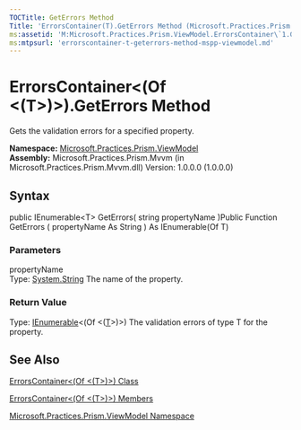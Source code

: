 ```yaml
---
TOCTitle: GetErrors Method
Title: 'ErrorsContainer(T).GetErrors Method (Microsoft.Practices.Prism.ViewModel)'
ms:assetid: 'M:Microsoft.Practices.Prism.ViewModel.ErrorsContainer\`1.GetErrors(System.String)'
ms:mtpsurl: 'errorscontainer-t-geterrors-method-mspp-viewmodel.md'
---
```


# ErrorsContainer&lt;(Of &lt;(T&gt;)&gt;).GetErrors Method

Gets the validation errors for a specified property.

**Namespace:** [Microsoft.Practices.Prism.ViewModel](https://msdn.microsoft.com/library/microsoft.practices.prism.viewmodel)
**Assembly:** Microsoft.Practices.Prism.Mvvm (in Microsoft.Practices.Prism.Mvvm.dll) Version: 1.0.0.0 (1.0.0.0)

## Syntax
public IEnumerable&lt;T&gt; GetErrors( string propertyName )Public Function GetErrors ( propertyName As String ) As IEnumerable(Of T)

### Parameters

propertyName  
Type: [System.String](http://msdn.microsoft.com/en-us/library/s1wwdcbf)
The name of the property.

### Return Value

Type: [IEnumerable](http://msdn.microsoft.com/en-us/library/9eekhta0)&lt;(Of &lt;([T](https://msdn.microsoft.com/library/microsoft.practices.prism.viewmodel.errorscontainer%601)&gt;)&gt;)
The validation errors of type T for the property.

## See Also
[ErrorsContainer&lt;(Of &lt;(T&gt;)&gt;) Class](https://msdn.microsoft.com/library/microsoft.practices.prism.viewmodel.errorscontainer%601)

[ErrorsContainer&lt;(Of &lt;(T&gt;)&gt;) Members](https://msdn.microsoft.com/allmembers.t:microsoft.practices.prism.viewmodel.errorscontainer%601)

[Microsoft.Practices.Prism.ViewModel Namespace](https://msdn.microsoft.com/library/microsoft.practices.prism.viewmodel)
